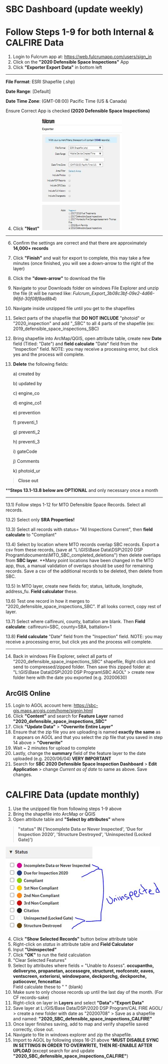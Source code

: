 # SBC Dashboard (update weekly)
# Follow Steps 1-9 for both Internal & CALFIRE Data

1) Login to Fulcrum app at: https://web.fulcrumapp.com/users/sign_in
2) Click on the __"2020 Defensible Space Inspections"__ App
3) Click __"Exporter Export Data"__ in bottom left

___

__File Format__: ESRI Shapefile (.shp)

__Date Range__: [Default]

__Date Time Zone__: (GMT-08:00) Pacific Time (US & Canada)

Ensure Correct App is checked __(2020 Defensible Space Inspections)__

4) Click __"Next"__
![alt text](https://github.com/sbcfiregis/photos/blob/master/fulcrum_screenshot.JPG?raw=true)

---

6) Confirm the settings are correct and that there are approximately __14,000+ records__
7) Click __"Finish"__ and wait for export to complete, this may take a few minutes (once finished, you will see a down-arrow to the right of the layer)
8) Click the __"down-arrow"__ to download the file
9) Navigate to your Downloads folder on windows File Explorer and unzip the file (it will be named like: *Fulcrum_Export_3b08c3bf-09e2-4d66-96fd-30f08f8ad8b4*)
10) Navigate inside unzipped file until you get to the shapefiles
11) Select parts of the shapefile that __DO NOT INCLUDE__ "photoid" or "2020_inspection" and add "_SBC" to all 4 parts of the shapefile
(ex: 2019_defensible_space_inspections_SBC)
12) Bring shapefile into ArcMap/QGIS, open attribute table, create new __Date__ field (Titled: "Date") and __field calculate__ "Date" field from the "Inspection" field.  NOTE: you may receive a processing error, but click yes and the process will complete.  
13) __Delete__ the following fields:

    a) created by

    b) updated by 
    
    c) engine_co 
    
    d) engine_co1 

    e) prevention 
    
    f) preventi_1 
    
    g) preventi_2 
    
    h) preventi_3 
    
    i) gateCode 
    
    j) Comments
    
    k) photoid_ur  
    
> __Close out__ 

**__Steps 13.1-13.8 below are OPTIONAL__ and only necessary once a month
____________________________________________________________________________
13.1) Follow steps 1-12 for MTO Defensible Space Records.  Select all records.
    
13.2) Select only __SRA Properties!__
    
13.3) Select all records with status= "All Inspections Current", then __field calculate__ to "Compliant"
    
13.4) Select by location where MTO records overlap SBC records.  Export a csv from these records, (save at "L:\GIS\Base Data\DSP\2020 DSP Program\documents\MTO_SBC_completed_deletions") then delete overlaps from __SBC layer__.  **Many point locations have been changed in the MTO app, thus, a manual validation of overlaps should be used for remaining records.  Save a csv of the additional records to be deleted, then delete from SBC.

13.5) In MTO layer, create new fields for; status, latitude, longitude, address_fu.  __Field calculator__ these.

13.6) Test one record in how it merges to "2020_defensible_space_inspections_SBC".  If all looks correct, copy rest of layer.

13.7) Select where calfireuni, county, battalion are blank.  Then __Field calculate__: calfireuni=SBC, county=SBA, battalion=1

13.8) __Field calculate__ "Date" field from the "Inspection" field.  NOTE: you may receive a processing error, but click yes and the process will complete.
_____________________________________________________________________________
14) Back in windows File Explorer, select all parts of "2020_defensible_space_inspections_SBC" shapefile, Right click and send to compressed/zipped folder.  Then save this zipped folder at: "L:\GIS\Base Data\DSP\2020 DSP Program\SBC AGOL" > create new folder here with the date you exported (e.g. 20200630)
## ArcGIS Online
15) Login to AGOL account here: https://sbc-gis.maps.arcgis.com/home/signin.html
16) Click __"Content"__ and search for __Feature Layer__ named __"2020_defensible_space_inspections_SBC"__
17) Click __"Update Data"__ > __"Overwrite Entire Layer"__
18) Ensure that the zip file you are uploading is named __exactly the same__ as it appears on AGOL and that you select the zip file that you saved in step 14 above > __"Overwrite"__
19) Wait ~ 2 minutes for upload to complete
20) Lastly, change the __summary__ field of the feature layer to the date uploaded (e.g. 2020/06/04) __VERY IMPORTANT__
21) Search for __SBC 2020 Defensible Space Inspection Dashboard__ > __Edit Application__ > change _Current as of date_ to same as above.  Save changes.

# CALFIRE Data (update monthly)
1) Use the unzipped file from following steps 1-9 above
2) Bring the shapefile into ArcMap or QGIS
3) Open attribute table and  __"Select by attributes"__ where
> __"status" IN ('Incomplete Data or Never Inspected', 'Due for Inspection 2020', 'Structure Destroyed', 'Uninspected (Locked Gate)')__

![alt text](https://github.com/sbcfiregis/photos/blob/master/dsp.JPG?raw=true)

4) Click __"Show Selected Records"__ button below attribute table
5) Right-click on _status_ in attribute table and __Field Calculator__
6) Input __"Uninspected"__
7) Click __"OK"__ to run the field calculation
8) "Clear Selected Features"
9) Select by attributes where fields = "Unable to Assess". __occupantho, deliveryno, propanetan, accessegre, structuret, roofconstr, eaves, ventscreen, exteriorsi, windowpane, deckporchg, deckporche, patiocover, fenceattac__     
Field calculate these to " " (blank)
10) Make sure to only choose records up until the last day of the month.  (For CF records-sake)
11) Right-click on layer in __Layers__ and select __"Data"__>__"Export Data"__
12) Save layer at L:/GIS/Base Data/DSP/2020 DSP Program/CAL FIRE AGOL/ > create a new folder with date as "20200708" > Save as a shapefile and named: __"2020_SBC_defensible_space_inspections_CALFIRE"__
13) Once layer finishes saving, add to map and verify shapefile saved correctly, close out.  
14) Navigate to file in windows explorer and zip the shapefile.
15) Import to AGOL by following steps 16-21 above ***MUST DISABLE SYNC IN SETTINGS IN ORDER TO OVERWRITE, THEN RE-ENABLE AFTER UPLOAD**
(except search for and update __"2020_SBC_defensible_space_inspections_CALFIRE"__)
